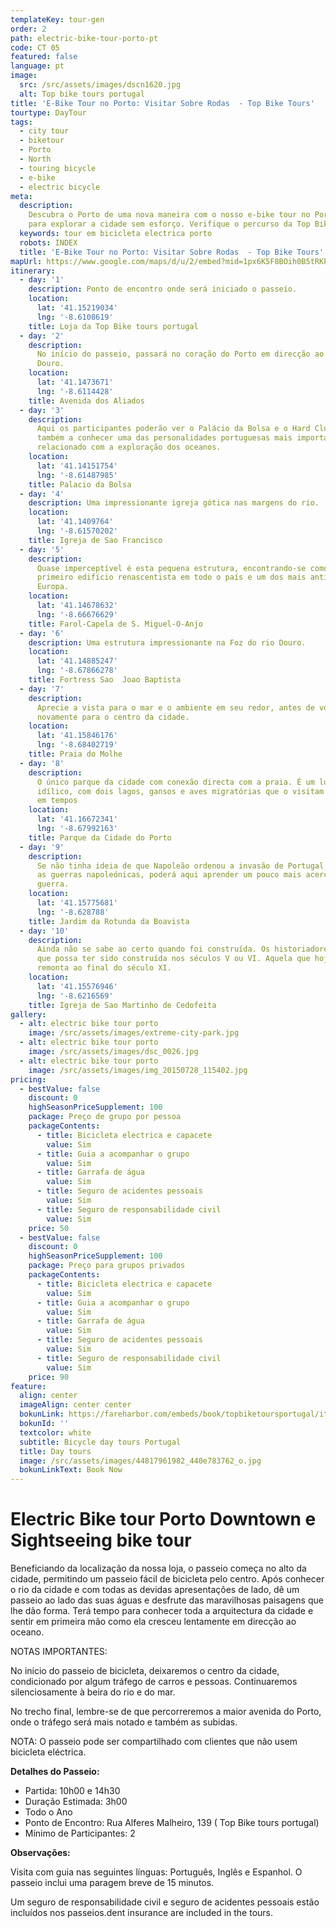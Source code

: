 ```yaml
---
templateKey: tour-gen
order: 2
path: electric-bike-tour-porto-pt
code: CT 05
featured: false
language: pt
image:
  src: /src/assets/images/dscn1620.jpg
  alt: Top bike tours portugal
title: 'E-Bike Tour no Porto: Visitar Sobre Rodas  - Top Bike Tours'
tourtype: DayTour
tags:
  - city tour
  - biketour
  - Porto
  - North
  - touring bicycle
  - e-bike
  - electric bicycle
meta:
  description:
    Descubra o Porto de uma nova maneira com o nosso e-bike tour no Porto, ideal
    para explorar a cidade sem esforço. Verifique o percurso da Top Bike Tours.
  keywords: tour em bicicleta electrica porto
  robots: INDEX
  title: 'E-Bike Tour no Porto: Visitar Sobre Rodas  - Top Bike Tours'
mapUrl: https://www.google.com/maps/d/u/2/embed?mid=1px6K5F8BOih0B5tRKPQdRuea9hY
itinerary:
  - day: '1'
    description: Ponto de encontro onde será iniciado o passeio.
    location:
      lat: '41.15219034'
      lng: '-8.6108619'
    title: Loja da Top Bike tours portugal
  - day: '2'
    description:
      No início do passeio, passará no coração do Porto em direcção ao rio
      Douro.
    location:
      lat: '41.1473671'
      lng: '-8.6114428'
    title: Avenida dos Aliados
  - day: '3'
    description:
      Aqui os participantes poderão ver o Palácio da Bolsa e o Hard Club. Ficará
      também a conhecer uma das personalidades portuguesas mais importantes,
      relacionado com a exploração dos oceanos.
    location:
      lat: '41.14151754'
      lng: '-8.61487985'
    title: Palacio da Bolsa
  - day: '4'
    description: Uma impressionante igreja gótica nas margens do rio.
    location:
      lat: '41.1409764'
      lng: '-8.61570202'
    title: Igreja de Sao Francisco
  - day: '5'
    description:
      Quase imperceptível é esta pequena estrutura, encontrando-se como o
      primeiro edifício renascentista em todo o país e um dos mais antigos da
      Europa.
    location:
      lat: '41.14678632'
      lng: '-8.66676629'
    title: Farol-Capela de S. Miguel-O-Anjo
  - day: '6'
    description: Uma estrutura impressionante na Foz do rio Douro.
    location:
      lat: '41.14885247'
      lng: '-8.67866278'
    title: Fortress Sao  Joao Baptista
  - day: '7'
    description:
      Aprecie a vista para o mar e o ambiente em seu redor, antes de voltar
      novamente para o centro da cidade.
    location:
      lat: '41.15846176'
      lng: '-8.68402719'
    title: Praia do Molhe
  - day: '8'
    description:
      O único parque da cidade com conexão directa com a praia. É um lugar
      idílico, com dois lagos, gansos e aves migratórias que o visitam de tempos
      em tempos
    location:
      lat: '41.16672341'
      lng: '-8.67992163'
    title: Parque da Cidade do Porto
  - day: '9'
    description:
      Se não tinha ideia de que Napoleão ordenou a invasão de Portugal durante
      as guerras napoleónicas, poderá aqui aprender um pouco mais acerca desta
      guerra.
    location:
      lat: '41.15775681'
      lng: '-8.628788'
    title: Jardim da Rotunda da Boavista
  - day: '10'
    description:
      Ainda não se sabe ao certo quando foi construída. Os historiadores sugerem
      que possa ter sido construída nos séculos V ou VI. Aquela que hoje se vê,
      remonta ao final do século XI.
    location:
      lat: '41.15576946'
      lng: '-8.6216569'
    title: Igreja de Sao Martinho de Cedofeita
gallery:
  - alt: electric bike tour porto
    image: /src/assets/images/extreme-city-park.jpg
  - alt: electric bike tour porto
    image: /src/assets/images/dsc_0026.jpg
  - alt: electric bike tour porto
    image: /src/assets/images/img_20150728_115402.jpg
pricing:
  - bestValue: false
    discount: 0
    highSeasonPriceSupplement: 100
    package: Preço de grupo por pessoa
    packageContents:
      - title: Bicicleta electrica e capacete
        value: Sim
      - title: Guia a acompanhar o grupo
        value: Sim
      - title: Garrafa de água
        value: Sim
      - title: Seguro de acidentes pessoais
        value: Sim
      - title: Seguro de responsabilidade civil
        value: Sim
    price: 50
  - bestValue: false
    discount: 0
    highSeasonPriceSupplement: 100
    package: Preço para grupos privados
    packageContents:
      - title: Bicicleta electrica e capacete
        value: Sim
      - title: Guia a acompanhar o grupo
        value: Sim
      - title: Garrafa de água
        value: Sim
      - title: Seguro de acidentes pessoais
        value: Sim
      - title: Seguro de responsabilidade civil
        value: Sim
    price: 90
feature:
  align: center
  imageAlign: center center
  bokunLink: https://fareharbor.com/embeds/book/topbiketoursportugal/items/268411/calendar/2020/11/?flow=479507&full-items=yes
  bokunId: ''
  textcolor: white
  subtitle: Bicycle day tours Portugal
  title: Day tours
  image: /src/assets/images/44817961982_440e783762_o.jpg
  bokunLinkText: Book Now
---
```


# Electric Bike tour Porto Downtown e Sightseeing bike tour

Beneficiando da localização da nossa loja, o passeio começa no alto da cidade,
permitindo um passeio fácil de bicicleta pelo centro. Após conhecer o rio da
cidade e com todas as devidas apresentações de lado, dê um passeio ao lado das
suas águas e desfrute das maravilhosas paisagens que lhe dão forma. Terá tempo
para conhecer toda a arquitectura da cidade e sentir em primeira mão como ela
cresceu lentamente em direcção ao oceano.

NOTAS IMPORTANTES:

No início do passeio de bicicleta, deixaremos o centro da cidade, condicionado
por algum tráfego de carros e pessoas. Continuaremos silenciosamente à beira do
rio e do mar.

No trecho final, lembre-se de que percorreremos a maior avenida do Porto, onde o
tráfego será mais notado e também as subidas.

NOTA: O passeio pode ser compartilhado com clientes que não usem bicicleta
eléctrica.

**Detalhes do Passeio:**

- Partida: 10h00 e 14h30
- Duração Estimada: 3h00
- Todo o Ano
- Ponto de Encontro: Rua Alferes Malheiro, 139 ( Top Bike tours portugal)
- Mínimo de Participantes: 2

**Observações:**

Visita com guia nas seguintes línguas: Português, Inglês e Espanhol. O passeio
inclui uma paragem breve de 15 minutos.

Um seguro de responsabilidade civil e seguro de acidentes pessoais estão
incluídos nos passeios.dent insurance are included in the tours.
